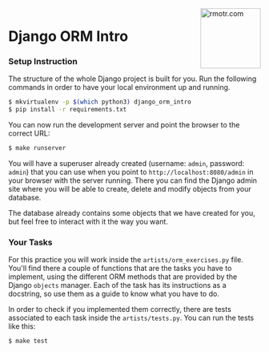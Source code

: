 <img align="right" width="120" alt="rmotr.com" src="https://user-images.githubusercontent.com/7065401/45454218-80bee800-b6b9-11e8-97bb-bb5e7675f440.png">

# Django ORM Intro

### Setup Instruction

The structure of the whole Django project is built for you. Run the following commands in order to have your local environment up and running.  

```bash
$ mkvirtualenv -p $(which python3) django_orm_intro
$ pip install -r requirements.txt
```

You can now run the development server and point the browser to the correct URL:

```bash
$ make runserver
```

You will have a superuser already created (username: `admin`, password: `admin`) that you can use when you point to `http://localhost:8080/admin` in your browser with the server running. There you can find the Django admin site where you will be able to create, delete and modify objects from your database.

The database already contains some objects that we have created for you, but feel free to interact with it the way you want.


### Your Tasks

For this practice you will work inside the `artists/orm_exercises.py` file. You'll find there a couple of functions that are the tasks you have to implement, using the different ORM methods that are provided by the Django `objects` manager.
Each of the task has its instructions as a docstring, so use them as a guide to know what you have to do.

In order to check if you implemented them correctly, there are tests associated to each task inside the `artists/tests.py`. You can run the tests like this:

```bash
$ make test
```

